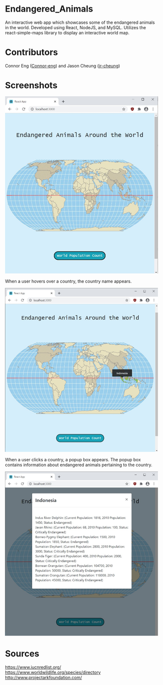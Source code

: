 # Endangered_Animals
An interactive web app which showcases some of the endangered animals in the world. Developed using React, NodeJS, and MySQL. Utilizes the react-simple-maps library to display an interactive world map.

# Contributors
Connor Eng ([Connor-eng](https://github.com/Connor-eng)) and Jason Cheung ([jr-cheung](https://github.com/jr-cheung))

# Screenshots

![Image](Screenshot.JPG) 

When a user hovers over a country, the country name appears.

![Image](ScreenshotHovering.jpg) 

When a user clicks a country, a popup box appears. The popup box contains information about endangered animals pertaining to the country.

![Image](ScreenshotOnClickCountry.jpg) 

# Sources
https://www.iucnredlist.org/ \
https://www.worldwildlife.org/species/directory \
http://www.projectarkfoundation.com/ 
